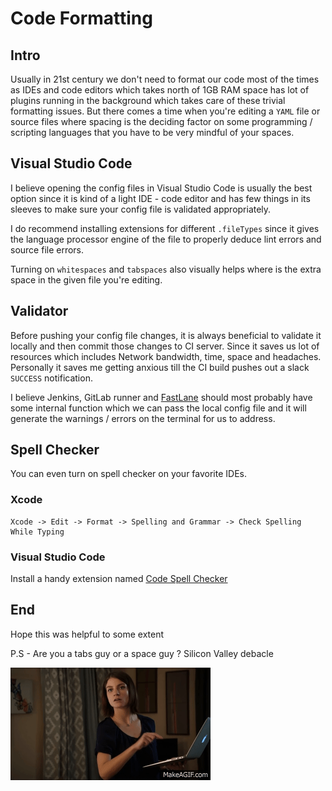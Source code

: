 # Code Formatting

## Intro

Usually in 21st century we don't need to format our code most of the times as IDEs and code editors which takes north of 1GB RAM space has lot of plugins running in the background which takes care of these trivial formatting issues. But there comes a time when you're editing a `YAML` file or source files where spacing is the deciding factor on some programming / scripting languages that you have to be very mindful of your spaces. 


## Visual Studio Code

I believe opening the config files in Visual Studio Code is usually the best option since it is kind of a light IDE - code editor and has few things in its sleeves to make sure your config file is validated appropriately.

I do recommend installing extensions for different `.fileTypes` since it gives the language processor engine of the file to properly deduce lint errors and source file errors.

Turning on `whitespaces` and `tabspaces` also visually helps where is the extra space in the given file you're editing.

## Validator

Before pushing your config file changes, it is always beneficial to validate it locally and then commit those changes to CI server. Since it saves us lot of resources which includes Network bandwidth, time, space and headaches. Personally it saves me getting anxious till the CI build pushes out a slack `SUCCESS` notification.

I believe Jenkins, GitLab runner and [FastLane](https://docs.fastlane.tools/getting-started/ios/fastlane-swift/) should most probably have some internal function which we can pass the local config file and it will generate the warnings / errors on the terminal for us to address.

## Spell Checker

You can even turn on spell checker on your favorite IDEs. 

### Xcode 

```
Xcode -> Edit -> Format -> Spelling and Grammar -> Check Spelling While Typing
```

### Visual Studio Code

Install a handy extension named [Code Spell Checker](https://marketplace.visualstudio.com/items?itemName=streetsidesoftware.code-spell-checker)


## End 
Hope this was helpful to some extent

P.S - Are you a tabs guy or a space guy ? Silicon Valley debacle

![Tabs versus Spaces](../assets/59a0ac94867a60973e5e50c75c2b4c6d_MD5.gif)